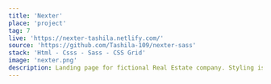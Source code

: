 ```yaml
---
title: 'Nexter'
place: 'project'
tag: 7
live: 'https://nexter-tashila.netlify.com/'
source: 'https://github.com/Tashila-109/nexter-sass'
stack: 'Html - Csss - Sass - CSS Grid'
image: 'nexter.png'
description: Landing page for fictional Real Estate company. Styling is done with Sass and CSS Grid is used for layout. Flexbox is also used along side of CSS grid giving the layout more flexibility. The site is also fully responsive.
---
```

